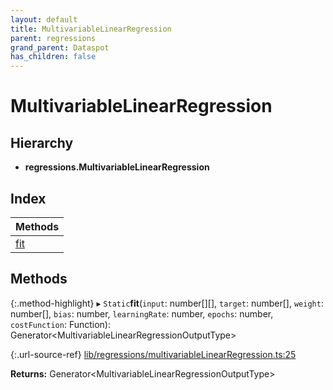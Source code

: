 ```yaml
---
layout: default
title: MultivariableLinearRegression
parent: regressions
grand_parent: Dataspot
has_children: false
---
```


# MultivariableLinearRegression

## Hierarchy

* **regressions.MultivariableLinearRegression**

## Index

| Methods |
|-----------|
| [fit](#fit) |

## Methods

{:.method-highlight}
▸ `Static`**fit**(`input`: number[][], `target`: number[], `weight`: number[], `bias`: number, `learningRate`: number, `epochs`: number, `costFunction`: Function): Generator\<MultivariableLinearRegressionOutputType>

{:.url-source-ref}
[lib/regressions/multivariableLinearRegression.ts:25](https://github.com/ascentcore/dataspot/blob/40beee3/lib/regressions/multivariableLinearRegression.ts#L25)

**Returns:** Generator\<MultivariableLinearRegressionOutputType>
